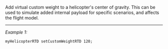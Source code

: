 Add virtual custom weight to a helicopter's center of gravity. This can be used to simulate added internal payload for specific scenarios, and affects the flight model.


---
*Example 1:*
```sqf
myHelicopterRTD setCustomWeightRTD 120;
```